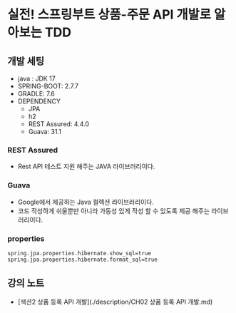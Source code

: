 # 실전! 스프링부트 상품-주문 API 개발로 알아보는 TDD

## 개발 세팅
- java : JDK 17
- SPRING-BOOT: 2.7.7
- GRADLE: 7.6
- DEPENDENCY
  - JPA
  - h2
  - REST Assured: 4.4.0
  - Guava: 31.1

### REST Assured
- Rest API 테스트 지원 해주는 JAVA 라이브러리이다. 

### Guava
- Google에서 제공하는 Java 컬렉션 라이브러리이다. 
- 코드 작성하게 쉬울뿐만 아니라 가동성 있게 작성 할 수 있도록 제공 해주는 라이브러리이다.

### properties
```properties
spring.jpa.properties.hibernate.show_sql=true
spring.jpa.properties.hibernate.format_sql=true
```

## 강의 노트
- [색션2 상품 등록 API 개발](./description/CH02 상품 등록 API 개발.md)


